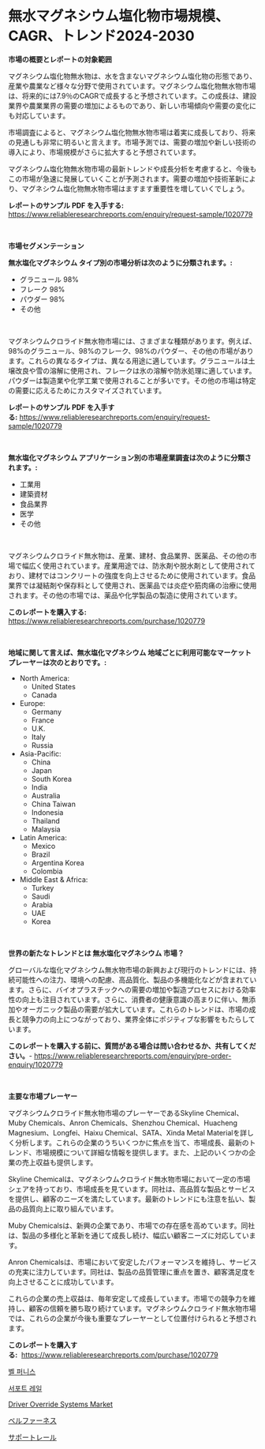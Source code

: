 <p><h1>無水マグネシウム塩化物市場規模、CAGR、トレンド2024-2030</h1></p><p><strong>市場の概要とレポートの対象範囲</strong></p>
<p><p>マグネシウム塩化物無水物は、水を含まないマグネシウム塩化物の形態であり、産業や農業など様々な分野で使用されています。マグネシウム塩化物無水物市場は、将来的には7.9％のCAGRで成長すると予想されています。この成長は、建設業界や農業業界の需要の増加によるものであり、新しい市場傾向や需要の変化にも対応しています。</p><p>市場調査によると、マグネシウム塩化物無水物市場は着実に成長しており、将来の見通しも非常に明るいと言えます。市場予測では、需要の増加や新しい技術の導入により、市場規模がさらに拡大すると予想されています。</p><p>マグネシウム塩化物無水物市場の最新トレンドや成長分析を考慮すると、今後もこの市場が急速に発展していくことが予測されます。需要の増加や技術革新により、マグネシウム塩化物無水物市場はますます重要性を増していくでしょう。</p></p>
<p><strong>レポートのサンプル PDF を入手する:</strong> <a href="https://www.reliableresearchreports.com/enquiry/request-sample/1020779">https://www.reliableresearchreports.com/enquiry/request-sample/1020779</a></p>
<p>&nbsp;</p>
<p><strong>市場セグメンテーション</strong></p>
<p><strong>無水塩化マグネシウム タイプ別の市場分析は次のように分類されます。:</strong></p>
<p><ul><li>グラニュール 98%</li><li>フレーク 98%</li><li>パウダー 98%</li><li>その他</li></ul></p>
<p>&nbsp;</p>
<p><p>マグネシウムクロライド無水物市場には、さまざまな種類があります。例えば、98%のグラニュール、98%のフレーク、98%のパウダー、その他の市場があります。これらの異なるタイプは、異なる用途に適しています。グラニュールは土壌改良や雪の溶解に使用され、フレークは氷の溶解や防氷処理に適しています。パウダーは製造業や化学工業で使用されることが多いです。その他の市場は特定の需要に応えるためにカスタマイズされています。</p></p>
<p><strong>レポートのサンプル PDF を入手する:</strong>&nbsp;<a href="https://www.reliableresearchreports.com/enquiry/request-sample/1020779">https://www.reliableresearchreports.com/enquiry/request-sample/1020779</a></p>
<p>&nbsp;</p>
<p><strong> 無水塩化マグネシウム アプリケーション別の市場産業調査は次のように分類されます。:</strong></p>
<p><ul><li>工業用</li><li>建築資材</li><li>食品業界</li><li>医学</li><li>その他</li></ul></p>
<p>&nbsp;</p>
<p><p>マグネシウムクロライド無水物は、産業、建材、食品業界、医薬品、その他の市場で幅広く使用されています。産業用途では、防氷剤や脱水剤として使用されており、建材ではコンクリートの強度を向上させるために使用されています。食品業界では凝結剤や保存料として使用され、医薬品では炎症や筋肉痛の治療に使用されます。その他の市場では、薬品や化学製品の製造に使用されています。</p></p>
<p><strong>このレポートを購入する:</strong>&nbsp; <a href="https://www.reliableresearchreports.com/purchase/1020779">https://www.reliableresearchreports.com/purchase/1020779</a></p>
<p>&nbsp;</p>
<p><strong>地域に関して言えば、無水塩化マグネシウム 地域ごとに利用可能なマーケットプレーヤーは次のとおりです。:</strong></p>
<p><ul>
    <li>
        North America:
        <ul>
            <li>United States</li>
            <li>Canada</li>
        </ul>
    </li>
    <li>
        Europe:
        <ul>
            <li>Germany</li>
            <li>France</li>
            <li>U.K.</li>
            <li>Italy</li>
            <li>Russia</li>
        </ul>
    </li>
    <li>
        Asia-Pacific:
        <ul>
            <li>China</li>
            <li>Japan</li>
            <li>South Korea</li>
            <li>India</li>
            <li>Australia</li>
            <li>China Taiwan</li>
            <li>Indonesia</li>
            <li>Thailand</li>
            <li>Malaysia</li>
        </ul>
    </li>
    <li>
        Latin America:
        <ul>
            <li>Mexico</li>
            <li>Brazil</li>
            <li>Argentina Korea</li>
            <li>Colombia</li>
        </ul>
    </li>
    <li>
        Middle East & Africa:
        <ul>
            <li>Turkey</li>
            <li>Saudi</li>
            <li>Arabia</li>
            <li>UAE</li>
            <li>Korea</li>
        </ul>
    </li>
    </ul></p>
<p>&nbsp;</p>
<p><strong>世界の新たなトレンドとは 無水塩化マグネシウム 市場？</strong></p>
<p><p>グローバルな塩化マグネシウム無水物市場の新興および現行のトレンドには、持続可能性への注力、環境への配慮、高品質化、製品の多機能化などが含まれています。さらに、バイオプラスチックへの需要の増加や製造プロセスにおける効率性の向上も注目されています。さらに、消費者の健康意識の高まりに伴い、無添加やオーガニック製品の需要が拡大しています。これらのトレンドは、市場の成長と競争力の向上につながっており、業界全体にポジティブな影響をもたらしています。</p></p>
<p><strong>このレポートを購入する前に、質問がある場合は問い合わせるか、共有してください。</strong>- <a href="https://www.reliableresearchreports.com/enquiry/pre-order-enquiry/1020779">https://www.reliableresearchreports.com/enquiry/pre-order-enquiry/1020779</a></p>
<p>&nbsp;</p>
<p><strong>主要な市場プレーヤー</strong></p>
<p><p>マグネシウムクロライド無水物市場のプレーヤーであるSkyline Chemical、Muby Chemicals、Anron Chemicals、Shenzhou Chemical、Huacheng Magnesium、Longfei、Haixu Chemical、SATA、Xinda Metal Materialを詳しく分析します。これらの企業のうちいくつかに焦点を当て、市場成長、最新のトレンド、市場規模について詳細な情報を提供します。また、上記のいくつかの企業の売上収益も提供します。</p><p>Skyline Chemicalは、マグネシウムクロライド無水物市場において一定の市場シェアを持っており、市場成長を見ています。同社は、高品質な製品とサービスを提供し、顧客のニーズを満たしています。最新のトレンドにも注意を払い、製品の品質向上に取り組んでいます。</p><p>Muby Chemicalsは、新興の企業であり、市場での存在感を高めています。同社は、製品の多様化と革新を通じて成長し続け、幅広い顧客ニーズに対応しています。</p><p>Anron Chemicalsは、市場において安定したパフォーマンスを維持し、サービスの充実に注力しています。同社は、製品の品質管理に重点を置き、顧客満足度を向上させることに成功しています。</p><p>これらの企業の売上収益は、毎年安定して成長しています。市場での競争力を維持し、顧客の信頼を勝ち取り続けています。マグネシウムクロライド無水物市場では、これらの企業が今後も重要なプレーヤーとして位置付けられると予想されます。</p></p>
<p><strong>このレポートを購入する:</strong>&nbsp;&nbsp;<a href="https://www.reliableresearchreports.com/purchase/1020779">https://www.reliableresearchreports.com/purchase/1020779</a></p>
<p><p><a href="https://medium.com/@dinamoghazi/%EB%B2%A8-%EA%B0%80%EB%A7%88-%EC%8B%9C%EC%9E%A5-%EA%B7%9C%EB%AA%A8-%EB%B0%8F-%EC%8B%9C%EC%9E%A5-%EB%8F%99%ED%96%A5-%EC%82%B0%EC%97%85-%EC%A0%84%EB%B0%98%EC%A0%81%EC%9D%B8-%EA%B0%9C%EC%9A%94-2024-2031-b453474c85c6">벨 퍼니스</a></p><p><a href="https://medium.com/@dinamoghazi/%EC%A7%80%EC%9B%90-%EB%A0%88%EC%9D%BC%EC%A6%88-%EC%8B%9C%EC%9E%A5-%EC%A1%B0%EC%82%AC-%EB%B3%B4%EA%B3%A0%EC%84%9C-%EA%B7%B8-%EC%97%AD%EC%82%AC-%EB%B0%8F-2024%EB%85%84%EB%B6%80%ED%84%B0-2031%EB%85%84%EA%B9%8C%EC%A7%80%EC%9D%98-%EC%98%88%EC%B8%A1%EC%9D%84-%EC%A7%80%EC%9B%90%ED%95%A9%EB%8B%88%EB%8B%A4-a81c1fc771f6">서포트 레일</a></p><p><a href="https://github.com/Hazelklievgspy6vdcsmu106w/Market-Research-Report-List-1/blob/main/driver-override-systems-market.md">Driver Override Systems Market</a></p><p><a href="https://medium.com/@one-cool-chick/%E3%83%99%E3%83%AB%E7%82%89%E5%B8%82%E5%A0%B4%E8%A6%8F%E6%A8%A1-%E5%B8%82%E5%A0%B4%E5%8B%95%E5%90%91%E3%81%A8%E5%B8%82%E5%A0%B4%E4%BA%88%E6%B8%AC-2024%E5%B9%B4%E3%81%8B%E3%82%892031%E5%B9%B4-5dfbb42b7b0d">ベルファーネス</a></p><p><a href="https://medium.com/@one-cool-chick/%E6%AC%A1%E3%81%AE%E6%96%87%E7%AB%A0%E3%82%92%E6%97%A5%E6%9C%AC%E8%AA%9E%E3%81%AB%E7%BF%BB%E8%A8%B3%E3%81%99%E3%82%8B%E3%81%A8-%E6%AC%A1%E3%81%AE%E3%82%88%E3%81%86%E3%81%AB%E3%81%AA%E3%82%8A%E3%81%BE%E3%81%99-2024%E5%B9%B4%E3%81%8B%E3%82%892031%E5%B9%B4%E3%81%BE%E3%81%A7%E3%81%AE%E6%9C%9F%E9%96%93%E3%81%AB%E4%BA%88%E6%B8%AC%E3%81%95%E3%82%8C%E3%82%8B%E5%B8%82%E5%A0%B4%E3%83%88%E3%83%AC%E3%83%B3%E3%83%89%E3%81%A8%E5%B8%82%E5%A0%B4%E5%88%86%E6%9E%90%E3%82%92%E3%82%B5%E3%83%9D%E3%83%BC%E3%83%88%E3%81%97%E3%81%BE%E3%81%99-cf1cfd5af746">サポートレール</a></p></p>